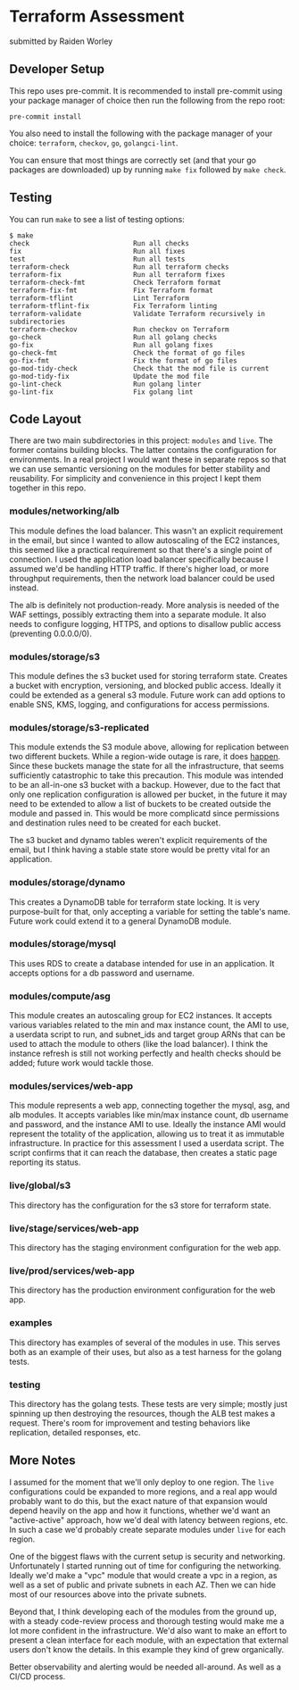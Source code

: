 # Terraform Assessment
submitted by Raiden Worley

## Developer Setup
This repo uses pre-commit. It is recommended to install pre-commit using your package manager of choice then run the following from the repo root:

``` shell
pre-commit install
```

You also need to install the following with the package manager of your choice: `terraform`, `checkov`, `go`, `golangci-lint`.

You can ensure that most things are correctly set (and that your go packages are downloaded) up by running `make fix` followed by `make check`.

## Testing
You can run `make` to see a list of testing options:

``` shell
$ make
check                          Run all checks
fix                            Run all fixes
test                           Run all tests
terraform-check                Run all terraform checks
terraform-fix                  Run all terraform fixes
terraform-check-fmt            Check Terraform format
terraform-fix-fmt              Fix Terraform format
terraform-tflint               Lint Terraform
terraform-tflint-fix           Fix Terraform linting
terraform-validate             Validate Terraform recursively in subdirectories
terraform-checkov              Run checkov on Terraform
go-check                       Run all golang checks
go-fix                         Run all golang fixes
go-check-fmt                   Check the format of go files
go-fix-fmt                     Fix the format of go files
go-mod-tidy-check              Check that the mod file is current
go-mod-tidy-fix                Update the mod file
go-lint-check                  Run golang linter
go-lint-fix                    Fix golang lint
```

## Code Layout
There are two main subdirectories in this project: `modules` and `live`. The former contains building blocks. The latter contains the configuration for environments. In a real project I would want these in separate repos so that we can use semantic versioning on the modules for better stability and reusability. For simplicity and convenience in this project I kept them together in this repo.

### modules/networking/alb
This module defines the load balancer. This wasn't an explicit requirement in the email, but since I wanted to allow autoscaling of the EC2 instances, this seemed like a practical requirement so that there's a single point of connection. I used the application load balancer specifically because I assumed we'd be handling HTTP traffic. If there's higher load, or more throughput requirements, then the network load balancer could be used instead.

The alb is definitely not production-ready. More analysis is needed of the WAF settings, possibly extracting them into a separate module. It also needs to configure logging, HTTPS, and options to disallow public access (preventing 0.0.0.0/0).

### modules/storage/s3
This module defines the s3 bucket used for storing terraform state. Creates a bucket with encryption, versioning, and blocked public access. Ideally it could be extended as a general s3 module. Future work can add options to enable SNS, KMS, logging, and configurations for access permissions.

### modules/storage/s3-replicated
This module extends the S3 module above, allowing for replication between two different buckets. While a region-wide outage is rare, it does [happen](https://aws.amazon.com/message/41926/). Since these buckets manage the state for all the infrastructure, that seems sufficiently catastrophic to take this precaution. This module was intended to be an all-in-one s3 bucket with a backup. However, due to the fact that only one replication configuration is allowed per bucket, in the future it may need to be extended to allow a list of buckets to be created outside the module and passed in. This would be more complicatd since permissions and destination rules need to be created for each bucket.

The s3 bucket and dynamo tables weren't explicit requirements of the email, but I think having a stable state store would be pretty vital for an application.

### modules/storage/dynamo
This creates a DynamoDB table for terraform state locking. It is very purpose-built for that, only accepting a variable for setting the table's name. Future work could extend it to a general DynamoDB module.

### modules/storage/mysql
This uses RDS to create a database intended for use in an application. It accepts options for a db password and username.

### modules/compute/asg
This module creates an autoscaling group for EC2 instances. It accepts various variables related to the min and max instance count, the AMI to use, a userdata script to run, and subnet_ids and target group ARNs that can be used to attach the module to others (like the load balancer). I think the instance refresh is still not working perfectly and health checks should be added; future work would tackle those.

### modules/services/web-app
This module represents a web app, connecting together the mysql, asg, and alb modules. It accepts variables like min/max instance count, db username and password, and the instance AMI to use. Ideally the instance AMI would represent the totality of the application, allowing us to treat it as immutable infrastructure. In practice for this assessment I used a userdata script. The script confirms that it can reach the database, then creates a static page reporting its status.

### live/global/s3
This directory has the configuration for the s3 store for terraform state.

### live/stage/services/web-app
This directory has the staging environment configuration for the web app.

### live/prod/services/web-app
This directory has the production environment configuration for the web app.

### examples
This directory has examples of several of the modules in use. This serves both as an example of their uses, but also as a test harness for the golang tests.

### testing
This directory has the golang tests. These tests are very simple; mostly just spinning up then destroying the resources, though the ALB test makes a request. There's room for improvement and testing behaviors like replication, detailed responses, etc.


## More Notes
I assumed for the moment that we'll only deploy to one region. The `live` configurations could be expanded to more regions, and a real app would probably want to do this, but the exact nature of that expansion would depend heavily on the app and how it functions, whether we'd want an "active-active" approach, how we'd deal with latency between regions, etc. In such a case we'd probably create separate modules under `live` for each region.

One of the biggest flaws with the current setup is security and networking. Unfortunately I started running out of time for configuring the networking. Ideally we'd make a "vpc" module that would create a vpc in a region, as well as a set of public and private subnets in each AZ. Then we can hide most of our resources above into the private subnets. 

Beyond that, I think developing each of the modules from the ground up, with a steady code-review process and thorough testing would make me a lot more confident in the infrastructure. We'd also want to make an effort to present a clean interface for each module, with an expectation that external users don't know the details. In this example they kind of grew organically.

Better observability and alerting would be needed all-around. As well as a CI/CD process.
